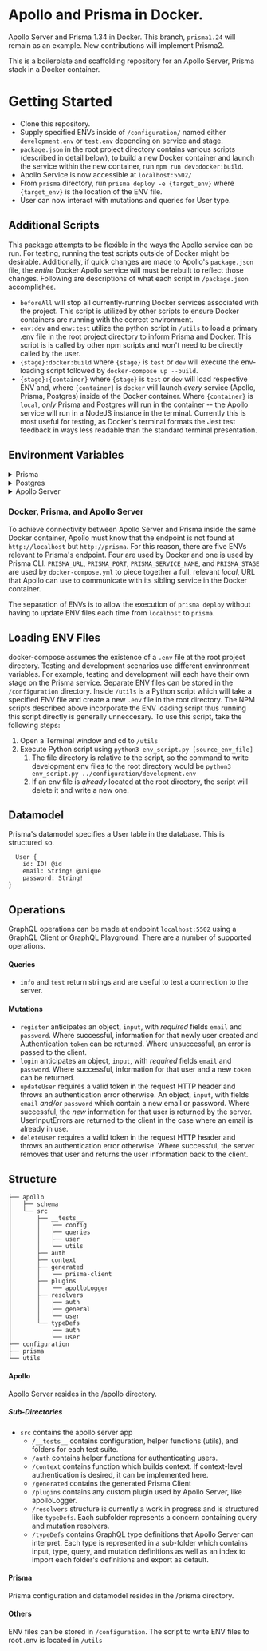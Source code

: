 # Apollo and Prisma in Docker.
Apollo Server and Prisma 1.34 in Docker. This branch, `prisma1.24` will remain as an example. New contributions will implement Prisma2.

This is a boilerplate and scaffolding repository for an Apollo Server, Prisma stack in a Docker container.

# Getting Started

- Clone this repository.
- Supply specified ENVs inside of `/configuration/` named either `development.env` or `test.env` depending on service and stage.
- `package.json` in the root project directory contains various scripts (described in detail below), to build a new Docker container and launch the service within the new container, run `npm run dev:docker:build`.
- Apollo Service is now accessible at `localhost:5502/`
- From `prisma` directory, run `prisma deploy -e {target_env}` where `{target_env}` is the location of the ENV file.
- User can now interact with mutations and queries for User type.

## Additional Scripts

This package attempts to be flexible in the ways the Apollo service can be run. For testing, running the test scripts outside of Docker might be desirable. Additionally, if quick changes are made to Apollo's `package.json` file, the _entire_ Docker Apollo service will must be rebuilt to reflect those changes. Following are descriptions of what each script in `/package.json` accomplishes.
- `beforeAll` will stop all currently-running Docker services associated with the project. This script is utilized by other scripts to ensure Docker containers are running with the correct environment.
- `env:dev` and `env:test` utilize the python script in `/utils` to load a primary .env file in the root project directory to inform Prisma and Docker. This script is is called by other npm scripts and won't need to be directly called by the user.
- `{stage}:docker:build` where `{stage}` is `test` or `dev` will execute the env-loading script followed by `docker-compose up --build`.
- `{stage}:{container}` where `{stage}` is `test` or `dev` will load respective ENV and, where `{container}` is `docker` will launch _every_ service (Apollo, Prisma, Postgres) inside of the Docker container. Where `{container}` is `local`, _only_ Prisma and Postgres will run in the container -- the Apollo service will run in a NodeJS instance in the terminal. Currently this is most useful for testing, as Docker's terminal formats the Jest test feedback in ways less readable than the standard terminal presentation.

## Environment Variables

<details>
  <summary>Prisma</summary>

  * `PRISMA_ENDPOINT` | Specifies the full Prisma endpoint to which Prisma CLI can execute deploy commands. 
  * `PRISMA_URL` | Component of following four ENV variables. Used by `docker-compose` to specify Prisma's endpoint within Docker container.
  * `PRISMA_PORT`
  * `PRISMA_SERVICE_NAME`
  * `PRISMA_STAGE`
  * `PRISMA_SECRET` | Used to authenticate requests to Prisma Client
  * `PRISMA_MANAGEMENT_API_SECRET` | Optional, but should also be excluded from Docker and Prisma configurations. This ENV provides a secret for Prisma's Management API.
</details>

<details> 
  <summary>Postgres</summary> 

  * `PG_USER` | Specifies the username of the Postgres database.
  * `PG_PASSWORD` | Specifies the password for the Postgres database.
</details>
<details> 
  <summary>Apollo Server</summary>

  * `NPM_COMMAND` | Provides the command that Docker runs on Apollo service in `docker-compose`.
  * `JWT_SECRET` | Secret used for generating and evaluating Authorization tokens.
  * `APOLLO_PORT` | Specifies the port at which the Apollo Server listens.
  * `APOLLO_TEST_PORT` | Specifies the port at which the Apollo Server listens during testing scripts.
</details>



### Docker, Prisma, and Apollo Server


To achieve connectivity between Apollo Server and Prisma inside the same Docker container, Apollo must know that the endpoint is not found at `http://localhost` but `http://prisma`. For this reason, there are five ENVs relevant to Prisma's endpoint. Four are used by Docker and one is used by Prisma CLI. `PRISMA_URL`, `PRISMA_PORT`, `PRISMA_SERVICE_NAME`, and `PRISMA_STAGE` are used by `docker-compose.yml` to piece together a full, relevant *local*, URL that Apollo can use to communicate with its sibling service in the Docker container.

The separation of ENVs is to allow the execution of `prisma deploy` without having to update ENV files each time from `localhost` to `prisma`.

## Loading ENV Files

docker-compose assumes the existence of a `.env` file at the root project directory. Testing and development scenarios use different envinronment variables. For example, testing and development will each have their own stage on the Prisma service. Separate ENV files can be stored in the `/configuration` directory. Inside `/utils` is a Python script which will take a specified ENV file and create a new `.env` file in the root directory. The NPM scripts described above incorporate the ENV loading script thus running this script directly is generally unneccesary. To use this script, take the following steps:
  1. Open a Terminal window and cd to `/utils`
  2. Execute Python script using `python3 env_script.py [source_env_file]`
     1. The file directory is relative to the script, so the command to write development env files to the root directory would be `python3 env_script.py ../configuration/development.env`
     2. If an env file is _already_ located at the root directory, the script will delete it and write a new one.



## Datamodel

Prisma's datamodel specifies a User table in the database. This is structured so.

```
  User {
	id: ID! @id
	email: String! @unique
	password: String!
}
```


## Operations
GraphQL operations can be made at endpoint `localhost:5502` using a GraphQL Client or GraphQL Playground. There are a number of supported operations.

#### Queries
* `info` and `test` return strings and are useful to test a connection to the server.

#### Mutations
* `register` anticipates an object, `input`, with *required* fields `email` and `password`. Where successful, information for that newly user created and Authentication `token` can be returned. Where unsuccessful, an error is passed to the client.
* `login` anticipates an object, `input`, with *required* fields `email` and `password`. Where successful, information for that user and a new `token` can be returned.
* `updateUser` requires a valid token in the request HTTP header and throws an authentication error otherwise. An object, `input`, with fields `email` _and/or_ `password` which contain a new email or password. Where successful, the _new_ information for that user is returned by the server. UserInputErrors are returned to the client in the case where an email is already in use.
* `deleteUser` requires a valid token in the request  HTTP header and throws an authentication error otherwise. Where successful, the server removes that user and returns the user information back to the client.

## Structure

```
├── apollo
│   ├── schema
│   └── src
│       ├── __tests__
│       │   ├── config
│       │   ├── queries
│       │   ├── user
│       │   └── utils
│       ├── auth
│       ├── context
│       ├── generated
│       │   └── prisma-client
│       ├── plugins
│       │   └── apolloLogger
│       ├── resolvers
│       │   ├── auth
│       │   ├── general
│       │   └── user
│       └── typeDefs
│           ├── auth
│           └── user
├── configuration
├── prisma
└── utils
```

#### Apollo 
Apollo Server resides in the /apollo directory.
##### Sub-Directories
  - `src` contains the apollo server app
    - `/__tests__` contains configuration, helper functions (utils), and folders for each test suite.
    - `/auth` contains helper functions for authenticating users.
    - `/context` contains function which builds context. If context-level authentication is desired, it can be implemented here.
    - `/generated` contains the generated Prisma Client
    - `/plugins` contains any custom plugin used by Apollo Server, like apolloLogger.
    - `/resolvers` structure is currently a work in progress and is structured like `typeDefs`. Each subfolder represents a concern containing query and mutation resolvers.
    - `/typeDefs` contains GraphQL type definitions that Apollo Server can interpret. Each type is represented in a sub-folder which contains input, type, query, and mutation definitions as well as an index to import each folder's definitions and export as default.

#### Prisma
Prisma configuration and datamodel resides in the /prisma directory.

#### Others
ENV files can be stored in `/configuration`. The script to write ENV files to root .env is located in `/utils`
